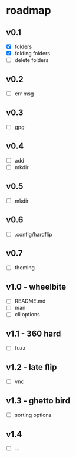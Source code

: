 # roadmap

## v0.1

- [x] folders
- [x] folding folders
- [ ] delete folders

## v0.2

- [ ] err msg

## v0.3

- [ ] gpg

## v0.4

- [ ] add
- [ ] mkdir

## v0.5

- [ ] mkdir

## v0.6

- [ ] .config/hardflip

## v0.7

- [ ] theming

## v1.0 - wheelbite

- [ ] README.md
- [ ] man
- [ ] cli options

## v1.1 - 360 hard

- [ ] fuzz

## v1.2 - late flip

- [ ] vnc

## v1.3 - ghetto bird

- [ ] sorting options

## v1.4

- [ ] ...
